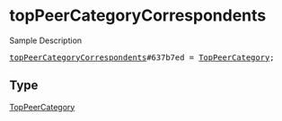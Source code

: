 # topPeerCategoryCorrespondents

Sample Description

<pre>
<a href="../constructor/topPeerCategoryCorrespondents.md">topPeerCategoryCorrespondents</a>#637b7ed = <a href="../type/TopPeerCategory.md">TopPeerCategory</a>;</pre>

## Type

<a href="../type/TopPeerCategory.md">TopPeerCategory</a>
